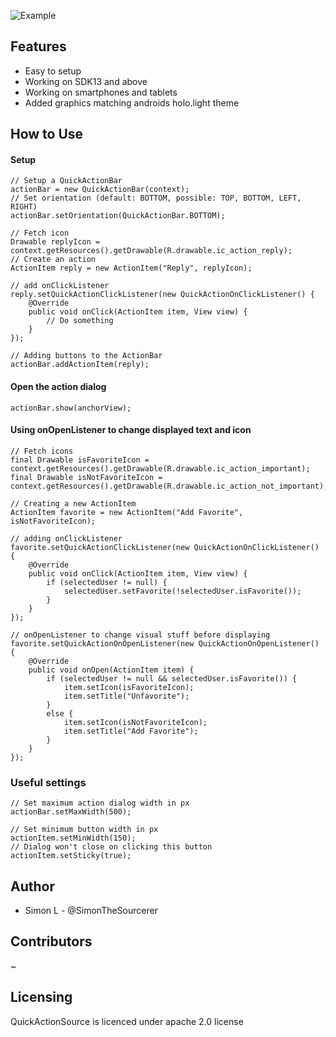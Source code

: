 ![Example](https://raw.githubusercontent.com/SimonTheSourcerer/QuickActionSource/master/examples/example_1.png)

## Features
* Easy to setup 
* Working on SDK13 and above
* Working on smartphones and tablets
* Added graphics matching androids holo.light theme

## How to Use

#### Setup
```
// Setup a QuickActionBar
actionBar = new QuickActionBar(context);
// Set orientation (default: BOTTOM, possible: TOP, BOTTOM, LEFT, RIGHT)
actionBar.setOrientation(QuickActionBar.BOTTOM);

// Fetch icon
Drawable replyIcon = context.getResources().getDrawable(R.drawable.ic_action_reply);
// Create an action
ActionItem reply = new ActionItem("Reply", replyIcon);

// add onClickListener
reply.setQuickActionClickListener(new QuickActionOnClickListener() {
    @Override
    public void onClick(ActionItem item, View view) {
        // Do something
    }
});

// Adding buttons to the ActionBar
actionBar.addActionItem(reply);
```

#### Open the action dialog
```
actionBar.show(anchorView);
```

#### Using onOpenListener to change displayed text and icon
```
// Fetch icons
final Drawable isFavoriteIcon = context.getResources().getDrawable(R.drawable.ic_action_important);
final Drawable isNotFavoriteIcon = context.getResources().getDrawable(R.drawable.ic_action_not_important);

// Creating a new ActionItem
ActionItem favorite = new ActionItem("Add Favorite", isNotFavoriteIcon);

// adding onClickListener
favorite.setQuickActionClickListener(new QuickActionOnClickListener() {
    @Override
    public void onClick(ActionItem item, View view) {
        if (selectedUser != null) {
            selectedUser.setFavorite(!selectedUser.isFavorite());
        }
    }
});

// onOpenListener to change visual stuff before displaying
favorite.setQuickActionOnOpenListener(new QuickActionOnOpenListener() {
    @Override
    public void onOpen(ActionItem item) {
        if (selectedUser != null && selectedUser.isFavorite()) {
            item.setIcon(isFavoriteIcon);
            item.setTitle("Unfavorite");
        }
        else {
            item.setIcon(isNotFavoriteIcon);
            item.setTitle("Add Favorite");
        }
    }
});
```

### Useful settings
```
// Set maximum action dialog width in px
actionBar.setMaxWidth(500);

// Set minimum button width in px
actionItem.setMinWidth(150);
// Dialog won't close on clicking this button
actionItem.setSticky(true);
```
## Author
* Simon L - @SimonTheSourcerer

## Contributors
~

## Licensing
QuickActionSource is licenced under apache 2.0 license
